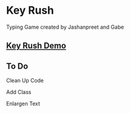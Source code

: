 # Key Rush

Typing Game created by Jashanpreet and Gabe

## [Key Rush Demo](https://g-linski.github.io/key-rush/)

## To Do

Clean Up Code

Add Class

Enlargen Text
